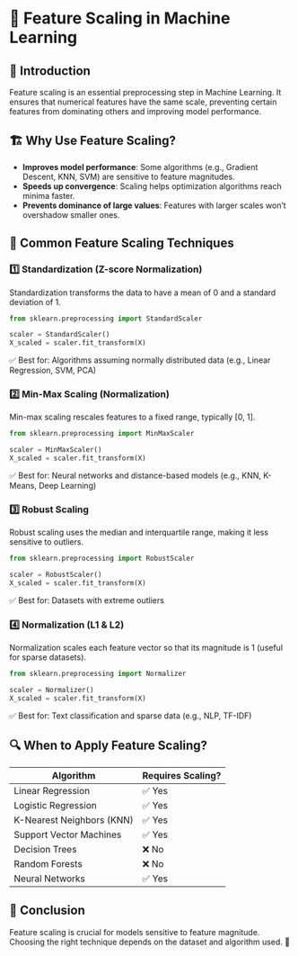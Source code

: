 # 📌 Feature Scaling in Machine Learning

## 📖 Introduction
Feature scaling is an essential preprocessing step in Machine Learning. It ensures that numerical features have the same scale, preventing certain features from dominating others and improving model performance.

## 🏗️ Why Use Feature Scaling?
- **Improves model performance**: Some algorithms (e.g., Gradient Descent, KNN, SVM) are sensitive to feature magnitudes.
- **Speeds up convergence**: Scaling helps optimization algorithms reach minima faster.
- **Prevents dominance of large values**: Features with larger scales won’t overshadow smaller ones.

## 🚀 Common Feature Scaling Techniques
### 1️⃣ Standardization (Z-score Normalization)
Standardization transforms the data to have a mean of 0 and a standard deviation of 1.
```python
from sklearn.preprocessing import StandardScaler

scaler = StandardScaler()
X_scaled = scaler.fit_transform(X)
```
✅ Best for: Algorithms assuming normally distributed data (e.g., Linear Regression, SVM, PCA)

### 2️⃣ Min-Max Scaling (Normalization)
Min-max scaling rescales features to a fixed range, typically [0, 1].
```python
from sklearn.preprocessing import MinMaxScaler

scaler = MinMaxScaler()
X_scaled = scaler.fit_transform(X)
```
✅ Best for: Neural networks and distance-based models (e.g., KNN, K-Means, Deep Learning)

### 3️⃣ Robust Scaling
Robust scaling uses the median and interquartile range, making it less sensitive to outliers.
```python
from sklearn.preprocessing import RobustScaler

scaler = RobustScaler()
X_scaled = scaler.fit_transform(X)
```
✅ Best for: Datasets with extreme outliers

### 4️⃣ Normalization (L1 & L2)
Normalization scales each feature vector so that its magnitude is 1 (useful for sparse datasets).
```python
from sklearn.preprocessing import Normalizer

scaler = Normalizer()
X_scaled = scaler.fit_transform(X)
```
✅ Best for: Text classification and sparse data (e.g., NLP, TF-IDF)

## 🔍 When to Apply Feature Scaling?
| Algorithm                 | Requires Scaling? |
|--------------------------|------------------|
| Linear Regression        | ✅ Yes |
| Logistic Regression      | ✅ Yes |
| K-Nearest Neighbors (KNN)| ✅ Yes |
| Support Vector Machines  | ✅ Yes |
| Decision Trees          | ❌ No |
| Random Forests          | ❌ No |
| Neural Networks         | ✅ Yes |

## 🏁 Conclusion
Feature scaling is crucial for models sensitive to feature magnitude. Choosing the right technique depends on the dataset and algorithm used. 🚀